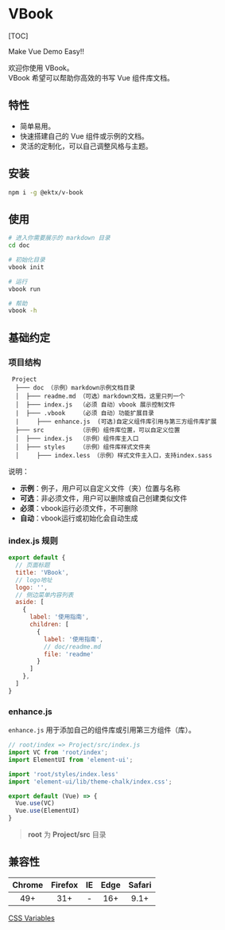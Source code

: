 # VBook

[TOC]

Make Vue Demo Easy!!

欢迎你使用 VBook。  
VBook 希望可以帮助你高效的书写 Vue 组件库文档。

## 特性

- 简单易用。
- 快速搭建自己的 Vue 组件或示例的文档。
- 灵活的定制化，可以自己调整风格与主题。

## 安装

```bash
npm i -g @ektx/v-book
```

## 使用

```bash
# 进入你需要展示的 markdown 目录
cd doc

# 初始化目录
vbook init

# 运行
vbook run

# 帮助
vbook -h
```

## 基础约定

### 项目结构

```
 Project
  ├─── doc （示例）markdown示例文档目录
  │  ├─── readme.md （可选）markdown文档，这里只列一个
  │  ├─── index.js  （必须 自动）vbook 展示控制文件
  |  ├─── .vbook    （必须 自动）功能扩展目录
  |     ├─── enhance.js  (可选)自定义组件库引用与第三方组件库扩展
  ├─── src          （示例）组件库位置，可以自定义位置
  │  ├─── index.js  （示例）组件库主入口
  │  ├─── styles    （示例）组件库样式文件夹
  │     ├─── index.less （示例）样式文件主入口，支持index.sass
```

说明：  
- **示例**：例子，用户可以自定义文件（夹）位置与名称
- **可选**：非必须文件，用户可以删除或自己创建类似文件
- **必须**：vbook运行必须文件，不可删除
- **自动**：vbook运行或初始化会自动生成


### index.js 规则

```js
export default {
  // 页面标题
  title: 'VBook',
  // logo地址
  logo: '',
  // 侧边菜单内容列表
  aside: [
    {
      label: '使用指南',
      children: [
        {
          label: '使用指南',
          // doc/readme.md
          file: 'readme'
        }
      ]
    },
  ]
}
```

### enhance.js

`enhance.js` 用于添加自己的组件库或引用第三方组件（库）。

```js
// root/index => Project/src/index.js
import VC from 'root/index';
import ElementUI from 'element-ui';

import 'root/styles/index.less'
import 'element-ui/lib/theme-chalk/index.css';

export default (Vue) => {
  Vue.use(VC)
  Vue.use(ElementUI)
}
```

> **root** 为 **Project/src** 目录

## 兼容性

| Chrome | Firefox |  IE   | Edge  | Safari |
| :---:  | :-----: | :---: | :---: | :----: |
|  49+   |   31+   |   -   |  16+  |  9.1+  |

[CSS Variables](https://caniuse.com/#search=css%20var)  